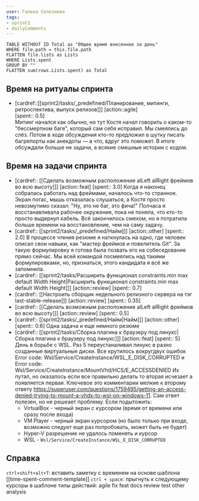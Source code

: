 ```yaml
---
user: Галена Селезнева
tags:
- sprint2
- dailyComments
---
```




```dataview 
TABLE WITHOUT ID Total as "Общее время внесенное за день"
WHERE file.path = this.file.path 
FLATTEN file.lists as Lists
WHERE Lists.spent
GROUP BY ""
FLATTEN sum(rows.Lists.spent) as Total
```
## Время на ритуалы спринта

* [cardref::[[sprint2/tasks/_predefined/Планирование, митинги, ретроспектива, выпуск релизов]]]
  [action::agile]  
  [spent:: 0.5]  
  Митинг начался как обычно, но тут Костя начал говорить о каком-то "бессмертном баге", который сам себя исправил. Мы смеялись до слёз. Потом в ходе обсуждения кто-то предложил в шутку писать багрепорты как анекдоты — а что, вдруг это поможет. В итоге обсуждали больше не задачи, а всякие смешные истории с кодом.

## Время на задачи спринта

* [cardref:: [[Сделать возможным расположение alLeft alRight фреймов во всю высоту]]]
  [action::feat]
  [spent:: 3.0]
  Когда я наконец собралась работать над фреймами, началось что-то странное. Экран погас, мышь отказалась слушаться, а Костя просто невозмутимо сказал: "Ну, это не баг, это фича!" Полчаса я восстанавливала рабочее окружение, пока не поняла, что кто-то просто выдернул кабель. Всё закончилось смехом, но я потратила больше времени на восстановление, чем на саму задачу.
* [cardref:: [[sprint2/tasks/_predefined/Найм]]]
  [action::other]
  [spent:: 2.0]
  В процессе чтения резюме я наткнулась на одно, где человек описал свои навыки, как "мастер фреймов и повелитель Git". За такую формулировку я готова была позвать его на собеседование прямо сейчас. Мы всей командой посмеялись над такими формулировками, но, признаться, этого кандидата я всё же запомнила.
* [cardref:: [[sprint2/tasks/Расширить функционал constraints.min max default Width Height|Расширить функционал constraints.min max default Width Height]]]
  [action::review]
  [spent:: 0.7]
* [cardref:: [[Настроить сборщик недельного релизного сервера на тэг last-stable-release]]]
  [action::review]
  [spent:: 0.35]
* [cardref:: [[Сделать возможным расположение alLeft alRight фреймов во всю высоту]]]
  [action::review]
  [spent:: 0.5]
* [cardref:: [[sprint2/tasks/_predefined/Найм|Найм]]]
  [action::other]
  [spent:: 0.6]
  Одна задача и еще немного резюме
* [cardref:: [[sprint2/tasks/Сборка плагина к браузеру под линукс|Сборка плагина к браузеру под линукс]]]
  [action::feat]
  [spent:: 5]
  День в борьбе с WSL. 
  Раз 5 переустаналивал линукс в разно созданные виртуальные диски. Все крутилось вокругдвух ошибок Error code: Wsl/Service/CreateInstance/WSL_E_DISK_CORRUPTED и Error code: Wsl/Service/CreateInstance/MountVhd/HCS/E_ACCESSDENIED
  Их путал, но оказалось если все правильно делать то вторая исчезает а появляется первая. Ключевое это комментарии мелкие к второму ответу https://superuser.com/questions/1759495/getting-an-access-denied-trying-to-mount-a-vhdx-to-wsl-on-windows-11. Сам ответ полезен, но не решеает проблему. 
  Если подытожить:
  - VirtualBox - черный экран с курсором (время от времени или сразу после входа)
  - VM Player - черный экран курсором (но было только при входе, возможно следует еще раз попробовать, может быть не будет)
  - Hyper-V  разрешение не удалось поменять и курсор
  - WSL - `Wsl/Service/CreateInstance/WSL_E_DISK_CORRUPTED`
  
  
  
## Справка

`ctrl+shift+alt+T`:
	вставить заметку с временем на основе шаблона [[time-spent-comment-template]] 
`ctrl + space`:
	прыгнуть к следующему курсоры в шаблоне
типы действий:
	agile
	fix
	feat
	docs
	review
	test
	other
	analysis


